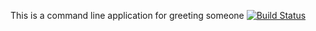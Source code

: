 This is a command line application for greeting someone
[![Build Status](https://travis-ci.com/TreeSquirrel84/Bugtastic)](https://travis-ci.com/TreeSquirrel84/Bugtastic)
